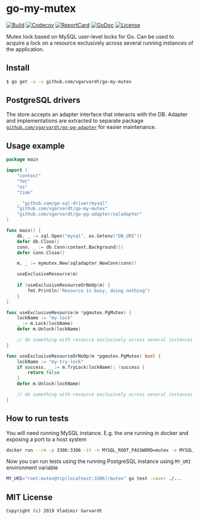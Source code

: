 # go-my-mutex

[![Build][Build-Status-Image]][Build-Status-Url] [![Codecov][codecov-image]][codecov-url] [![ReportCard][reportcard-image]][reportcard-url] [![GoDoc][godoc-image]][godoc-url] [![License][license-image]][license-url]

Mutex lock based on MySQL user-level locks for Go. Can be used to acquire a lock on a resource exclusively across several running instances of the application.

## Install

```bash
$ go get -u -v github.com/vgarvardt/go-my-mutex
```

## PostgreSQL drivers

The store accepts an adapter interface that interacts with the DB. Adapter and implementations are extracted to separate package [`github.com/vgarvardt/go-pg-adapter`](https://github.com/vgarvardt/go-pg-adapter) for easier maintenance.

## Usage example

```go
package main

import (
	"context"
    "fmt"
	"os"
	"time"

	_ "github.com/go-sql-driver/mysql"
	"github.com/vgarvardt/go-my-mutex"
	"github.com/vgarvardt/go-pg-adapter/sqladapter"
)

func main() {
	db, _ := sql.Open("mysql", os.Getenv("DB_URI"))
    defer db.Close()
    conn, _ := db.Conn(context.Background())
    defer conn.Close()

	m, _ := mymutex.New(sqladapter.NewConn(conn))

	useExclusiveResource(m)
	
	if !useExclusiveResourceOrNoOp(m) {
		fmt.Println("Resource is busy, doing nothing")
	}
}

func useExclusiveResource(m *pgmutex.PgMutex) {
	lockName := "my-lock"
	_ := m.Lock(lockName)
	defer m.Unlock(lockName)

	// do something with resource exclusively across several instances
}

func useExclusiveResourceOrNoOp(m *pgmutex.PgMutex) bool {
	lockName := "my-try-lock"
	if success, _ := m.TryLock(lockName); !success {
		return false
	}
	defer m.Unlock(lockName)

	// do something with resource exclusively across several instances
}
```

## How to run tests

You will need running MySQL instance. E.g. the one running in docker and exposing a port to a host system

```bash
docker run --rm -p 3306:3306 -it -e MYSQL_ROOT_PASSWORD=mutex -e MYSQL_DATABASE=mutex mysql:5.7
```

Now you can run tests using the running PostgreSQL instance using `MY_URI` environment variable

```bash
MY_URI="root:mutex@tcp(localhost:3306)/mutex" go test -cover ./...
```

## MIT License

```
Copyright (c) 2019 Vladimir Garvardt
```

[Build-Status-Url]: https://travis-ci.org/vgarvardt/go-my-mutex
[Build-Status-Image]: https://travis-ci.org/vgarvardt/go-my-mutex.svg?branch=master
[codecov-url]: https://codecov.io/gh/vgarvardt/go-my-mutex
[codecov-image]: https://codecov.io/gh/vgarvardt/go-my-mutex/branch/master/graph/badge.svg
[reportcard-url]: https://goreportcard.com/report/github.com/vgarvardt/go-my-mutex
[reportcard-image]: https://goreportcard.com/badge/github.com/vgarvardt/go-my-mutex
[godoc-url]: https://godoc.org/github.com/vgarvardt/go-my-mutex
[godoc-image]: https://godoc.org/github.com/vgarvardt/go-my-mutex?status.svg
[license-url]: http://opensource.org/licenses/MIT
[license-image]: https://img.shields.io/npm/l/express.svg
